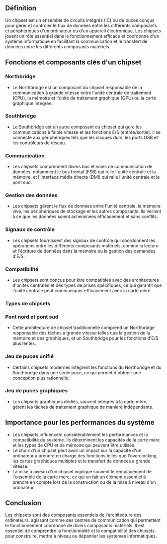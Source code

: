 
## Définition 
Un chipset est un ensemble de circuits intégrés (IC) ou de puces conçus pour gérer et contrôler le flux de données entre les différents composants et périphériques d'un ordinateur ou d'un appareil électronique. Les chipsets jouent un rôle essentiel dans le fonctionnement efficace et coordonné d'un système informatique en facilitant la communication et le transfert de données entre les différents composants matériels. 
## Fonctions et composants clés d'un chipset 
### Northbridge 
- Le Northbridge est un composant du chipset responsable de la communication à grande vitesse entre l'unité centrale de traitement (CPU), la mémoire et l'unité de traitement graphique (GPU) ou la carte graphique intégrée. 
### Southbridge 
- Le Southbridge est un autre composant du chipset qui gère les communications à faible vitesse et les fonctions E/S (entrée/sortie). Il se connecte aux périphériques tels que les disques durs, les ports USB et les contrôleurs de réseau. 
### Communication 
- Les chipsets comprennent divers bus et voies de communication de données, notamment le bus frontal (FSB) qui relie l'unité centrale et la mémoire, et l'interface média directe (DMI) qui relie l'unité centrale et le pont sud. 
### Gestion des données 
- Les chipsets gèrent le flux de données entre l'unité centrale, la mémoire vive, les périphériques de stockage et les autres composants. Ils veillent à ce que les données soient acheminées efficacement et sans conflits. 
### Signaux de contrôle 
- Les chipsets fournissent des signaux de contrôle qui coordonnent les opérations entre les différents composants matériels, comme la lecture et l'écriture de données dans la mémoire ou la gestion des demandes d'E/S. 
### Compatibilité 
- Les chipsets sont conçus pour être compatibles avec des architectures d'unités centrales et des types de prises spécifiques, ce qui garantit que l'unité centrale peut communiquer efficacement avec la carte mère. 
### Types de chipsets 
### Pont nord et pont sud 
- Cette architecture de chipset traditionnelle comprend un Northbridge responsable des tâches à grande vitesse telles que la gestion de la mémoire et des graphiques, et un Southbridge pour les fonctions d'E/S plus lentes. 
### Jeu de puces unifié 
- Certains chipsets modernes intègrent les fonctions du Northbridge et du Southbridge dans une seule puce, ce qui permet d'obtenir une conception plus rationnelle. 
### Jeu de puces graphiques 
- Les chipsets graphiques dédiés, souvent intégrés à la carte mère, gèrent les tâches de traitement graphique de manière indépendante. 
## Importance pour les performances du système 
- Les chipsets influencent considérablement les performances et la compatibilité du système. Ils déterminent les capacités de la carte mère et les types de CPU et de mémoire qui peuvent être utilisés. 
- Le choix d'un chipset peut avoir un impact sur la capacité d'un ordinateur à prendre en charge des fonctions telles que l'overclocking, les cartes graphiques multiples et le transfert de données à grande vitesse. 
- La mise à niveau d'un chipset implique souvent le remplacement de l'ensemble de la carte mère, ce qui en fait un élément essentiel à prendre en compte lors de la construction ou de la mise à niveau d'un ordinateur. 
## Conclusion 
Les chipsets sont des composants essentiels de l'architecture des ordinateurs, agissant comme des centres de communication qui permettent le fonctionnement coordonné de divers composants matériels. Il est essentiel de comprendre la fonctionnalité et la compatibilité des chipsets pour construire, mettre à niveau ou dépanner les systèmes informatiques.